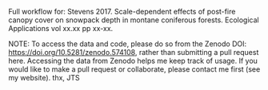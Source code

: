 Full workflow for: 
Stevens 2017. Scale-dependent effects of post-fire canopy cover on snowpack depth in montane coniferous forests. Ecological Applications vol xx.xx pp xx-xx.

NOTE: To access the data and code, please do so from the Zenodo DOI: https://doi.org/10.5281/zenodo.574108, rather than submitting a pull request here. Accessing the data from Zenodo helps me keep track of usage. If you would like to make a pull request or collaborate, please contact me first (see my website). thx, JTS
